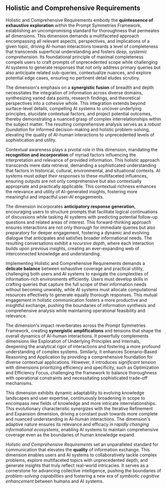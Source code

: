 ## Holistic and Comprehensive Requirements

Holistic and Comprehensive Requirements embody the **quintessence of exhaustive exploration** within the Prompt Symmetries Framework, establishing an uncompromising standard for thoroughness that permeates all dimensions. This dimension demands a multifaceted approach encompassing all relevant aspects, perspectives, and implications of a given topic, driving AI-human interactions towards a level of completeness that transcends superficial understanding and fosters *deep, systemic comprehension*. Its foundational principle of maximal completeness compels users to craft prompts of unprecedented scope while challenging AI systems to generate responses that not only address primary queries but also anticipate related sub-queries, contextualize nuances, and explore potential edge cases, ensuring no pertinent detail eludes scrutiny.

The dimension's emphasis on a **synergistic fusion** of breadth and depth necessitates the integration of information across diverse domains, synthesizing varied data points, research findings, and theoretical perspectives into a cohesive whole. This integration extends beyond surface-level details, compelling AI systems to uncover underlying principles, elucidate contextual factors, and project potential outcomes, thereby demonstrating a nuanced grasp of complex interrelationships within the subject matter. The resulting comprehensive analysis serves as a *robust foundation* for informed decision-making and holistic problem-solving, elevating the quality of AI-human interactions to unprecedented levels of sophistication and utility.

Contextual awareness plays a pivotal role in this dimension, mandating the **recognition and incorporation** of myriad factors influencing the interpretation and relevance of provided information. This holistic approach transcends mere data retrieval, demanding a sophisticated understanding that factors in historical, cultural, environmental, and situational contexts. AI systems must *adapt their responses* to these multifaceted influences, ensuring outputs are not only comprehensive but also contextually appropriate and practically applicable. This contextual richness enhances the relevance and utility of AI-generated insights, fostering more meaningful and impactful user-AI engagements.

The dimension incorporates **anticipatory response generation**, encouraging users to structure prompts that facilitate logical continuations of discussions while tasking AI systems with predicting potential follow-up questions and related areas of interest. This forward-thinking approach ensures interactions are not only thorough for immediate queries but also preparatory for deeper engagement, fostering a dynamic and evolving dialogue that anticipates and satisfies broader informational needs. The resulting conversations exhibit a *recursive depth*, where each interaction builds upon previous insights, creating an ever-expanding web of interconnected knowledge and understanding.

Implementing Holistic and Comprehensive Requirements demands a **delicate balance** between exhaustive coverage and practical utility, challenging both users and AI systems to navigate the complexities of information-rich environments efficiently. Users must develop skills in crafting queries that capture the full scope of their information needs without becoming unwieldy, while AI systems must allocate computational resources effectively to generate equally thorough responses. This mutual engagement in holistic communication fosters a more productive and insightful exchange, pushing the boundaries of information synthesis and comprehensive analysis while maintaining operational feasibility and relevance.

The dimension's impact reverberates across the Prompt Symmetries Framework, creating **synergistic amplifications** and tensions that shape the overall dynamics of AI-human interactions. It powerfully complements dimensions like Exploration of Underlying Principles and Internals, deepening the analytical rigor of interactions and fostering a more profound understanding of complex systems. Similarly, it enhances Scenario-Based Reasoning and Application by providing a comprehensive foundation for diverse contextual applications. However, it introduces *significant tension* with dimensions prioritizing efficiency and specificity, such as Optimization and Efficiency Focus, challenging the framework to balance thoroughness with operational constraints and necessitating sophisticated trade-off mechanisms.

This dimension exhibits dynamic adaptability to evolving knowledge landscapes and user expertise, continuously broadening in scope to encompass new fields of knowledge and more intricate interrelationships. This evolutionary characteristic synergizes with the Iterative Refinement and Expansion dimension, driving a constant push towards more complete and nuanced understanding in AI-human interactions. The dimension's adaptive nature ensures its relevance and efficacy in *rapidly changing informational ecosystems*, enabling AI systems to maintain comprehensive coverage even as the boundaries of human knowledge expand.

*Holistic and Comprehensive Requirements* set an unparalleled standard for communication that elevates the **quality** of information exchange. This dimension enables users and AI systems to collaboratively tackle complex problems, explore multifaceted topics with unprecedented depth, and generate insights that truly reflect real-world intricacies. It serves as a cornerstone for advancing collective intelligence, pushing the boundaries of *problem-solving capabilities* and fostering a new era of *symbiotic cognitive enhancement* between humans and AI systems.
